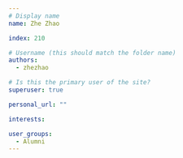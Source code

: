 ```yaml
---
# Display name
name: Zhe Zhao

index: 210

# Username (this should match the folder name)
authors:
  - zhezhao

# Is this the primary user of the site?
superuser: true

personal_url: ""

interests:

user_groups:
  - Alumni
---
```

